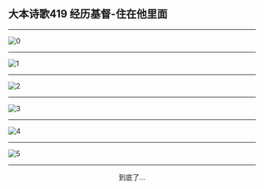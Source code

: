 
## 大本诗歌419 经历基督-住在他里面
        
<div id="aplayer0"></div>

---

<img alt="0" data-original="https://cdn.jsdelivr.net/gh/k34869/shi/data/d0419/0">

---

<img alt="1" data-original="https://cdn.jsdelivr.net/gh/k34869/shi/data/d0419/1">

---

<img alt="2" data-original="https://cdn.jsdelivr.net/gh/k34869/shi/data/d0419/2">

---

<img alt="3" data-original="https://cdn.jsdelivr.net/gh/k34869/shi/data/d0419/3">

---

<img alt="4" data-original="https://cdn.jsdelivr.net/gh/k34869/shi/data/d0419/4">

---

<img alt="5" data-original="https://cdn.jsdelivr.net/gh/k34869/shi/data/d0419/5">

---

<p style="text-align: center">到底了...</p>

<script src="/js/dist-view.js"></script>

<script>
MAIN.id = 'd0419';
        
const ap0 = new APlayer({
    container: document.getElementById('aplayer0'),
    volume: 1,
    loop: 'none',
    preload: 'none',
    audio: [{
        name: '大本诗歌419.mp3',
        artist: '大本诗歌',
        url: 'https://res.wx.qq.com/voice/getvoice?mediaid=MzI0NTk3MDM5M18yMjQ3NDkyNjk2',
        cover: '/favicon'
    }]
});
</script>
